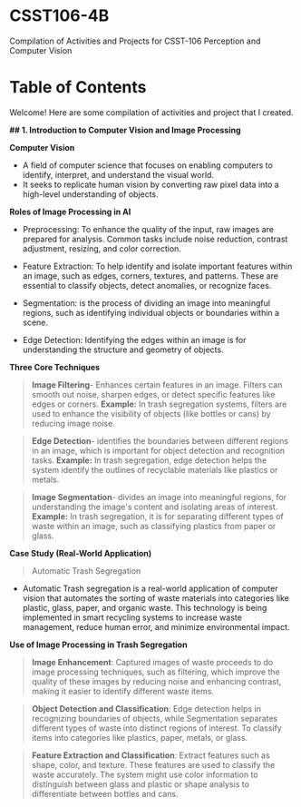 # CSST106-4B

Compilation of Activities and Projects for CSST-106 Perception and Computer Vision

# Table of Contents

Welcome! Here are some compilation of activities and project that I created.

**## 1. Introduction to Computer Vision and Image Processing**

**Computer Vision**
- A field of computer science that focuses on enabling computers to identify, interpret, and understand the visual world.
- It seeks to replicate human vision by converting raw pixel data into a high-level understanding of objects.

**Roles of Image Processing in AI**

- Preprocessing: To enhance the quality of the input, raw images are prepared for analysis. Common tasks include noise reduction, contrast adjustment, resizing, and color correction. 

- Feature Extraction: To help identify and isolate important features within an image, such as edges, corners, textures, and patterns. These are essential to classify objects, detect anomalies, or recognize faces.

- Segmentation: is the process of dividing an image into meaningful regions, such as identifying individual objects or boundaries within a scene. 

- Edge Detection: Identifying the edges within an image is for understanding the structure and geometry of objects.

**Three Core Techniques**

>**Image Filtering**- Enhances certain features in an image. Filters can smooth out noise, sharpen edges, or detect specific features like edges or corners.
>**Example:** In trash segregation systems, filters are used to enhance the visibility of objects (like bottles or cans) by reducing image noise.

>**Edge Detection**- identifies the boundaries between different regions in an image, which is important for object detection and recognition tasks.
>**Example:** In trash segregation, edge detection helps the system identify the outlines of recyclable materials like plastics or metals.

>**Image Segmentation**- divides an image into meaningful regions, for understanding the image's content and isolating areas of interest.
>**Example:** In trash segregation, it is for separating different types of waste within an image, such as classifying plastics from paper or glass.

**Case Study (Real-World Application)**
> Automatic Trash Segregation
- Automatic Trash segregation is a real-world application of computer vision that automates the sorting of waste materials into categories like plastic, glass, paper, and organic waste. This technology is being implemented in smart recycling systems to increase waste management, reduce human error, and minimize environmental impact.

**Use of Image Processing in Trash Segregation**
> **Image Enhancement**: Captured images of waste proceeds to do image processing techniques, such as filtering, which improve the quality of these images by reducing noise and enhancing contrast, making it easier to identify different waste items.

> **Object Detection and Classification**: Edge detection helps in recognizing boundaries of objects, while Segmentation separates different types of waste into distinct regions of interest. To classify items into categories like plastics, paper, metals, or glass.

> **Feature Extraction and Classification**: Extract features such as shape, color, and texture. These features are used to classify the waste accurately.  The system might use color information to distinguish between glass and plastic or shape analysis to differentiate between bottles and cans.

